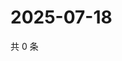 # 2025-07-18

共 0 条

<!-- BEGIN ZHIHUVIDEO -->
<!-- 最后更新时间 Fri Jul 18 2025 06:12:01 GMT+0800 (China Standard Time) -->

<!-- END ZHIHUVIDEO -->
